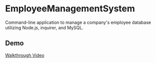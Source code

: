 # EmployeeManagementSystem

Command-line application to manage a company's employee database utilizing Node.js, inquirer, and MySQL.

## Demo

[Walkthrough Video](https://watch.screencastify.com/v/cg0vtNNTVE5ktYBZhJ30)
